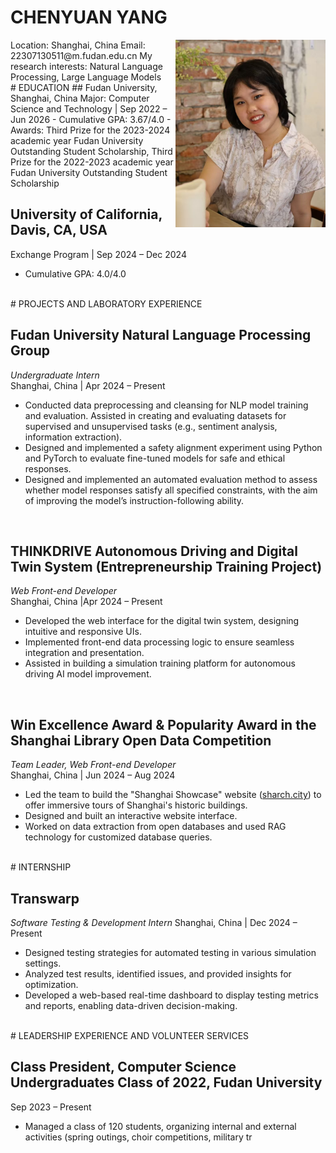 # **CHENYUAN YANG**  

<img src="photo.jpg" align="right" alt="Personal Image" style="width: 240px; height: 300px; object-fit: cover;" />
Location: Shanghai, China  
Email: 22307130511@m.fudan.edu.cn  
My research interests: Natural Language Processing, Large Language Models  


<br>
# EDUCATION  
## Fudan University, Shanghai, China  
Major: Computer Science and Technology | Sep 2022 – Jun 2026  
- Cumulative GPA: 3.67/4.0  
- Awards: Third Prize for the 2023-2024 academic year Fudan University Outstanding Student Scholarship,
          Third Prize for the 2022-2023 academic year Fudan University Outstanding Student Scholarship

## University of California, Davis, CA, USA  
Exchange Program | Sep 2024 – Dec 2024  
- Cumulative GPA: 4.0/4.0  


<br>
# PROJECTS AND LABORATORY EXPERIENCE  

## Fudan University Natural Language Processing Group  
*Undergraduate Intern*  
Shanghai, China | Apr 2024 – Present  
- Conducted data preprocessing and cleansing for NLP model training and evaluation. Assisted in creating and evaluating datasets for supervised and unsupervised tasks (e.g., sentiment analysis, information extraction).  
- Designed and implemented a safety alignment experiment using Python and PyTorch to evaluate fine-tuned models for safe and ethical responses.  
- Designed and implemented an automated evaluation method to assess whether model responses satisfy all specified constraints, with the aim of improving the model’s instruction-following ability.  
<br>

## THINKDRIVE Autonomous Driving and Digital Twin System (Entrepreneurship Training Project)  
*Web Front-end Developer*  
Shanghai, China |Apr 2024 – Present  
- Developed the web interface for the digital twin system, designing intuitive and responsive UIs.  
- Implemented front-end data processing logic to ensure seamless integration and presentation.  
- Assisted in building a simulation training platform for autonomous driving AI model improvement.  
<br>

## Win Excellence Award & Popularity Award in the Shanghai Library Open Data Competition  
*Team Leader, Web Front-end Developer*  
Shanghai, China | Jun 2024 – Aug 2024  
- Led the team to build the "Shanghai Showcase" website ([sharch.city](https://www.sharch.city)) to offer immersive tours of Shanghai's historic buildings.  
- Designed and built an interactive website interface.  
- Worked on data extraction from open databases and used RAG technology for customized database queries.  



<br>
# INTERNSHIP  

## Transwarp  
*Software Testing & Development Intern*
Shanghai, China | Dec 2024 – Present  
- Designed testing strategies for automated testing in various simulation settings.  
- Analyzed test results, identified issues, and provided insights for optimization.  
- Developed a web-based real-time dashboard to display testing metrics and reports, enabling data-driven decision-making.  



<br>
# LEADERSHIP EXPERIENCE AND VOLUNTEER SERVICES  

## Class President, Computer Science Undergraduates Class of 2022, Fudan University  
Sep 2023 – Present  
- Managed a class of 120 students, organizing internal and external activities (spring outings, choir competitions, military tr
